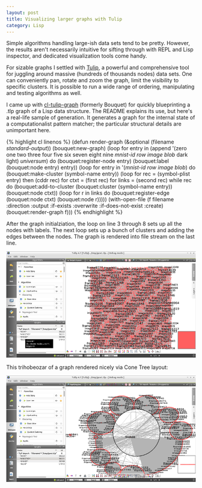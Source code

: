 ```yaml
---
layout: post
title: Visualizing larger graphs with Tulip
category: Lisp
---
```


Simple algorithms handling large-ish data sets tend to be pretty. However, the results aren't necessarily intuitive for sifting through with REPL and Lisp inspector, and dedicated visualization tools come handy.

For sizable graphs I settled with [Tulip](http://tulip.labri.fr/), a powerful and comprehensive tool for juggling around massive (hundreds of thousands nodes) data sets. One can conveniently pan, rotate and zoom the graph, limit the visibility to specific clusters. It is possible to run a wide range of ordering, manipulating and testing algorithms as well.

I came up with [cl-tulip-graph](https://github.com/varjagg/cl-tulip-graph) (formerly Bouquet) for quickly blueprinting a .tlp graph of a Lisp data structure. The README explains its use, but here's a real-life sample of generation. It generates a graph for the internal state of a computationalist pattern matcher; the particular structural details are unimportant here.

{% highlight cl linenos %}
(defun render-graph (&optional (filename *standard-output*))
    (bouquet:new-graph)
  (loop for entry in (append '(zero one two three four five six seven eight nine
		     *mnist-id* *row* *image* *blob*
		     dark light)
		      *universum*) do
       (bouquet:register-node entry)
       (bouquet:label (bouquet:node entry) entry))
  (loop for entry in '(*mnist-id* *row* *image* *blob*)
     do
       (bouquet:make-cluster (symbol-name entry))
       (loop for rec = (symbol-plist entry) then (cddr rec)
	  for ctxt = (first rec)
	  for links = (second rec)
	  while rec do
	    (bouquet:add-to-cluster
	     (bouquet:cluster (symbol-name entry))
	     (bouquet:node ctxt))
	    (loop for r in links do
	    (bouquet:register-edge
	      (bouquet:node ctxt)
	      (bouquet:node r)))))
  (with-open-file (f filename :direction :output
		     :if-exists :overwrite
		     :if-does-not-exist :create)
			 (bouquet:render-graph f)))
{% endhighlight %}

After the graph initialziation, the loop on line 3 through 8 sets up all the nodes with labels.  The next loop sets up a bunch of clusters and adding the edges between the nodes. The graph is rendered into file stream on the last line.

![Unordered graph](/images/cl-tulip-graph-visualize/img01_s.png)

This trihobeozar of a graph rendered nicely via Cone Tree layout:

![Cone layout](/images/cl-tulip-graph-visualize/img02_s.png)

